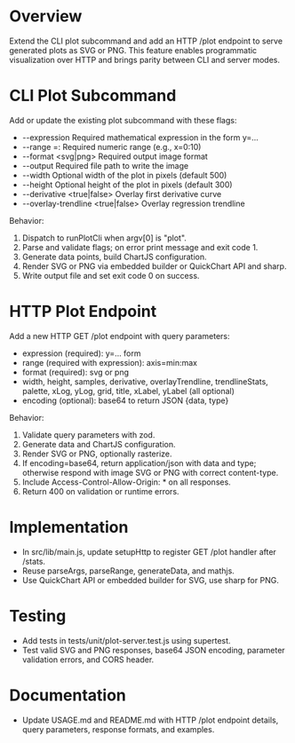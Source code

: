 # Overview
Extend the CLI plot subcommand and add an HTTP /plot endpoint to serve generated plots as SVG or PNG. This feature enables programmatic visualization over HTTP and brings parity between CLI and server modes.

# CLI Plot Subcommand
Add or update the existing plot subcommand with these flags:
- --expression <expression>    Required mathematical expression in the form y=…
- --range <axis>=<min>:<max>   Required numeric range (e.g., x=0:10)
- --format <svg|png>           Required output image format
- --output <path>              Required file path to write the image
- --width <number>             Optional width of the plot in pixels (default 500)
- --height <number>            Optional height of the plot in pixels (default 300)
- --derivative <true|false>    Overlay first derivative curve
- --overlay-trendline <true|false>    Overlay regression trendline

Behavior:
1. Dispatch to runPlotCli when argv[0] is "plot".
2. Parse and validate flags; on error print message and exit code 1.
3. Generate data points, build ChartJS configuration.
4. Render SVG or PNG via embedded builder or QuickChart API and sharp.
5. Write output file and set exit code 0 on success.

# HTTP Plot Endpoint
Add a new HTTP GET /plot endpoint with query parameters:
- expression (required): y=… form
- range (required with expression): axis=min:max
- format (required): svg or png
- width, height, samples, derivative, overlayTrendline, trendlineStats, palette, xLog, yLog, grid, title, xLabel, yLabel (all optional)
- encoding (optional): base64 to return JSON {data, type}

Behavior:
1. Validate query parameters with zod.
2. Generate data and ChartJS configuration.
3. Render SVG or PNG, optionally rasterize.
4. If encoding=base64, return application/json with data and type; otherwise respond with image SVG or PNG with correct content-type.
5. Include Access-Control-Allow-Origin: * on all responses.
6. Return 400 on validation or runtime errors.

# Implementation
- In src/lib/main.js, update setupHttp to register GET /plot handler after /stats.
- Reuse parseArgs, parseRange, generateData, and mathjs.
- Use QuickChart API or embedded builder for SVG, use sharp for PNG.

# Testing
- Add tests in tests/unit/plot-server.test.js using supertest.
- Test valid SVG and PNG responses, base64 JSON encoding, parameter validation errors, and CORS header.

# Documentation
- Update USAGE.md and README.md with HTTP /plot endpoint details, query parameters, response formats, and examples.